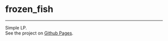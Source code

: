 # frozen_fish
---
Simple LP.
<br />
See the project on [Github Pages](https://Hacking-NASSA-with-HTML.github.io/frozen_fish).

